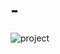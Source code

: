 # -
![project](https://user-images.githubusercontent.com/91425329/138680164-0c9ea08f-1eb0-4302-9a16-35268cc6db4f.png)
